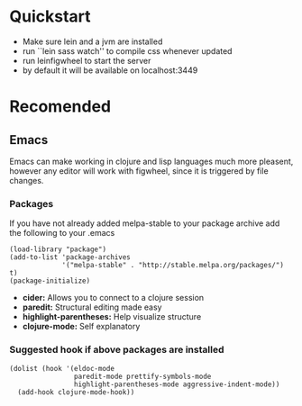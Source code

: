

# Quickstart

-   Make sure lein and a jvm are installed
-   run \`\`lein sass watch'' to compile css whenever updated
-   run leinfigwheel to start the server
-   by default it will be available on localhost:3449


# Recomended


## Emacs

Emacs can make working in clojure and lisp languages much more
pleasent, however any editor will work with figwheel, since it is
triggered by file changes.


### Packages

If you have not already added melpa-stable to your package archive add
the following to your .emacs

    (load-library "package")
    (add-to-list 'package-archives
                 '("melpa-stable" . "http://stable.melpa.org/packages/") t)
    (package-initialize)

-   **cider:** Allows you to connect to a clojure session
-   **paredit:** Structural editing made easy
-   **highlight-parentheses:** Help visualize structure
-   **clojure-mode:** Self explanatory


### Suggested hook if above packages are installed

    (dolist (hook '(eldoc-mode
                    paredit-mode prettify-symbols-mode
                    highlight-parentheses-mode aggressive-indent-mode))
      (add-hook clojure-mode-hook))

